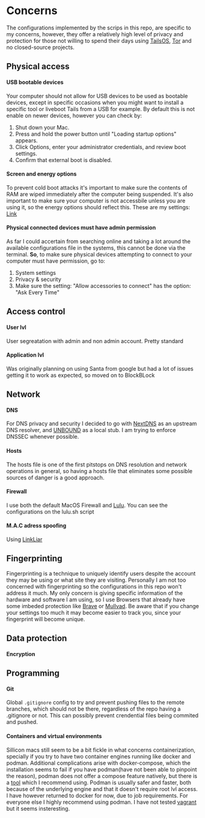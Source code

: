 # Concerns

The configurations implemented by the scrips in this repo, are specific to my concerns, however, they offer a relatively high level of privacy and protection for those not willing to spend their days using [TailsOS](https://tails.net/), [Tor](https://www.torproject.org/) and no closed-source projects.

## Physical access

#### USB bootable devices

Your computer should not allow for USB devices to be used as bootable devices, except in specific occasions when you might want to install a specific tool or liveboot Tails from a USB for example. By default this is not enable on newer devices, however you can check by:

1. Shut down your Mac.
2. Press and hold the power button until "Loading startup options" appears.
3. Click Options, enter your administrator credentials, and review boot settings.
4. Confirm that external boot is disabled.

#### Screen and energy options

To prevent cold boot attacks it's important to make sure the contents of RAM are wiped immediately after the computer being suspended. It's also important to make sure your computer is not accessbile unless you are using it, so the energy options should reflect this.
These are my settings: [Link](https://github.com/ElMassas/dotfiles/blob/main/scripts/macos-preferences.sh#L67)

#### Physical connected devices must have admin permission

As far I could accertain from searching online and taking a lot around the available configurations file in the systems, this cannot be done via the terminal. **So**, to make sure physical devices attempting to connect to your computer must have permission, go to:

1. System settings
2. Privacy & security
3. Make sure the setting: "Allow accessories to connect" has the option: "Ask Every Time"

## Access control

#### User lvl

User segreatation with admin and non admin account. Pretty standard

#### Application lvl

Was originally planning on using Santa from google but had a lot of issues getting it to work as expected, so moved on to BlockBLock

## Network

#### DNS

For DNS privacy and security I decided to go with [NextDNS](https://nextdns.io/) as an upstream DNS resolver, and [UNBOUND](https://github.com/NLnetLabs/unbound) as a local stub.
I am trying to enforce DNSSEC whenever possible.

#### Hosts

The hosts file is one of the first pitstops on DNS resolution and network operations in general, so having a hosts file that eliminates some possible sources of danger is a good approach.

#### Firewall

I use both the default MacOS Firewall and [Lulu](https://github.com/objective-see/LuLu). You can see the configurations on the lulu.sh script

#### M.A.C adress spoofing

Using [LinkLiar](https://github.com/halo/LinkLiar)

## Fingerprinting

Fingerprinting is a technique to uniquely identify users despite the account they may be using or what site they are visiting. 
Personally I am not too concerned with fingerprinting so the configurations in this repo won't address it much. My only concern is giving specific information of the hardware and software I am using, so I use Browsers that already have some imbeded protection like [Brave](https://brave.com/) or [Mullvad](https://mullvad.net/en/browser). Be aware that if you change your settings too much it may become easier to track you, since your fingerprint will become unique.

## Data protection

#### Encryption

## Programming

#### Git

Global `.gitignore` config to try and prevent pushing files to the remote branches, which should not be there, regardless of the repo having a .gitignore or not. This can possibly prevent crendential files being commited and pushed.

#### Containers and virtual environments

Sillicon macs still seem to be a bit fickle in what concerns containerization, specially if you try to have two container engines running like docker and podman. Additional complications arise with docker-compose, which the installation seems to fail if you have podman(have not been able to pinpoint the reason), podman does not offer a compose feature natively, but there is a [tool](https://github.com/containers/podman-compose) which I recommend using.
Podman is usually safer and faster, both because of the underlying engine and that it doesn't require root lvl access. I have however returned to docker for now, due to job requirements. For everyone else I highly recommend using podman.
I have not tested [vagrant](https://github.com/hashicorp/vagrant) but it seems insteresting.

